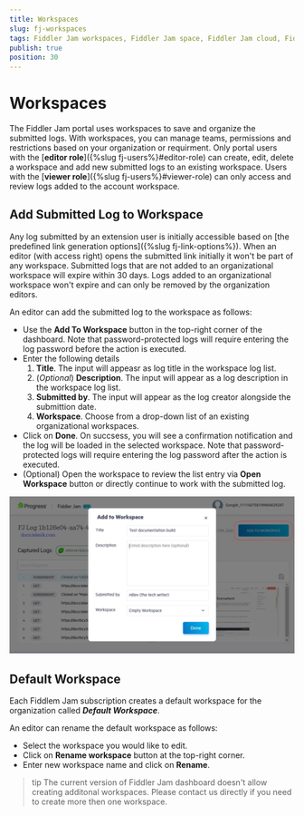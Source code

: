 ```yaml
---
title: Workspaces
slug: fj-workspaces
tags: Fiddler Jam workspaces, Fiddler Jam space, Fiddler Jam cloud, Fiddler Jam portal logs
publish: true
position: 30
---
```


# Workspaces

The Fiddler Jam portal uses workspaces to save and organize the submitted logs. With workspaces, you can manage teams, permissions and restrictions based on your organization or requirment. Only portal users with the [**editor role**]({%slug fj-users%}#editor-role) can create, edit, delete a workspace and add new submitted logs to an existing workspace. Users with the [**viewer role**]({%slug fj-users%}#viewer-role) can only access and review logs added to the account workspace.

## Add Submitted Log to Workspace

Any log submitted by an extension user is initially accessible based on [the predefined link generation options]({%slug fj-link-options%}). When an editor (with access right) opens the submitted link initially it won't be part of any workspace. Submitted logs that are not added to an organizational workspace will expire within 30 days. Logs added to an organizational workspace won't expire and can only be removed by the organization editors.

An editor can add the submitted log to the workspace as follows:

- Use the **Add To Workspace** button in the top-right corner of the dashboard. Note that password-protected logs will require entering the log password before the action is executed.
- Enter the following details
    1. **Title**. The input will appeasr as log title in the workspace log list.
    2. (_Optional_) **Description**. The input will appear as a log description in the workspace log list.
    3. **Submitted by**. The input will appear as the log creator alongside the submittion date.
    4. **Workspace**. Choose from a drop-down list of an existing organizational workspaces.
- Click on **Done**. On succsess, you will see a confirmation notification and the log will be loaded in the selected workspace. Note that password-protected logs will require entering the log password after the action is executed.
- (Optional) Open the workspace to review the list entry via **Open Workspace** button or directly continue to work with the submitted log.

![Add submitted log to existing workspace](../images/portal/workspaces/fj-portal-add-to-workspace.png)

## Default Workspace

Each Fiddlem Jam subscription creates a default workspace for the organization called **_Default Workspace_**. 

An editor can rename the default workspace as follows:

- Select the workspace you would like to edit.
- Click on **Rename workspace** button at the top-right corner.
- Enter new workspace name and click on **Rename**.

>tip The current version of Fiddler Jam dashboard doesn't allow creating additonal workspaces. Please contact us directly if you need to create more then one workspace.

